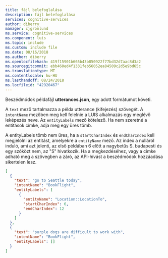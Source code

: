 ```yaml
---
title: fájl belefoglalása
description: fájl belefoglalása
services: cognitive-services
author: diberry
manager: cjgronlund
ms.service: cognitive-services
ms.component: luis
ms.topic: include
ms.custom: include file
ms.date: 08/16/2018
ms.author: diberry
ms.openlocfilehash: 419f15901b665b43b850922f77bd32d7aac8d3a2
ms.sourcegitcommit: ebb460ed4f1331feb56052ea84509c2d5e9bd65c
ms.translationtype: MT
ms.contentlocale: hu-HU
ms.lasthandoff: 08/24/2018
ms.locfileid: "42920467"
---
```

Beszédmódok példafájl **utterances.json**, egy adott formátumot követi. 

A `text` mező tartalmazza a példa utterance (kifejezés) szövegét. A `intentName` mezőben meg kell felelnie a LUIS alkalmazás egy meglévő leképezés neve. Az `entityLabels` mező kötelező. Ha nem szeretné a entitások címke, adja meg egy üres tömb.

A entityLabels tömb nem üres, ha a `startCharIndex` és `endCharIndex` kell megjelölni az entitást, amelyekre a `entityName` mező. Az index a nulláról induló, ami azt jelenti, az első példában 6 előtt a nagybetűs S. budapesti és egy szóközt nem, az "S" hivatkozik. Ha a megkezdéséhez, vagy a címke adható meg a szövegben a záró, az API-hívást a beszédmódok hozzáadása sikertelen lesz.

```JSON
[
  {
    "text": "go to Seattle today",
    "intentName": "BookFlight",
    "entityLabels": [
      {
        "entityName": "Location::LocationTo",
        "startCharIndex": 6,
        "endCharIndex": 12
      }
    ]
  },
  {
    "text": "purple dogs are difficult to work with",
    "intentName": "BookFlight",
    "entityLabels": []
  }
]
```